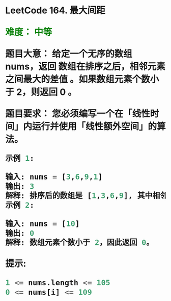 
<h1>
 
LeetCode 164. 最大间距

<span style="color: green"> 难度： 中等 </span>


 
 题目大意： 给定一个无序的数组 nums，返回 数组在排序之后，相邻元素之间最大的差值 。如果数组元素个数小于 2，则返回 0 。

  题目要求： 您必须编写一个在「线性时间」内运行并使用「线性额外空间」的算法。

 
```python
示例 1:

输入: nums = [3,6,9,1]
输出: 3
解释: 排序后的数组是 [1,3,6,9], 其中相邻元素 (3,6) 和 (6,9) 之间都存在最大差值 3。
示例 2:

输入: nums = [10]
输出: 0
解释: 数组元素个数小于 2，因此返回 0。
```

**提示**:
```python
1 <= nums.length <= 105
0 <= nums[i] <= 109
```
</h1>
